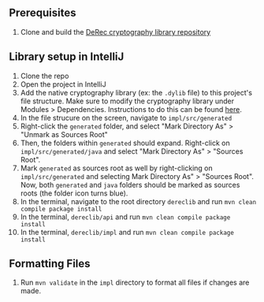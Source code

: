 ## Prerequisites
1. Clone and build the [DeRec cryptography library repository](https://github.com/derecalliance/cryptography)

## Library setup in IntelliJ
1. Clone the repo
2. Open the project in IntelliJ
3. Add the native cryptography library (ex: the `.dylib` file) to this project's file structure. Make sure to modify the cryptography library under Modules > Dependencies. Instructions to do this can be found [here](https://www.jetbrains.com/help/idea/library.html#add_classes_to_libraries).
4. In the file strucure on the screen, navigate to `impl/src/generated`
5. Right-click the `generated` folder, and select "Mark Directory As" > "Unmark as Sources Root"
6. Then, the folders within `generated` should expand. Right-click on `impl/src/generated/java` and select "Mark
   Directory As" > "Sources Root".
7. Mark `generated` as sources root as well by right-clicking on `impl/src/generated` and selecting Mark Directory
   As" > "Sources Root". Now, both `generated` and `java` folders should be marked as sources roots (the folder icon turns blue).
8. In the terminal, navigate to the root directory `dereclib`  and run `mvn clean compile package install`
9. In the terminal, `dereclib/api` and run `mvn clean compile package install`
10. In the terminal, `dereclib/impl` and run `mvn clean compile package install`

## Formatting Files
1. Run `mvn validate` in the `impl` directory to format all files if changes are made.
